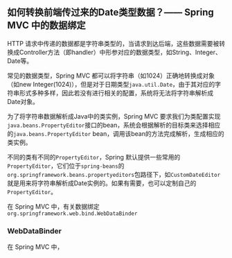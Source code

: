 ## 如何转换前端传过来的Date类型数据？—— Spring MVC 中的数据绑定

HTTP 请求中传递的数据都是字符串类型的，当请求到达后端，这些数据需要被转换成Controller方法（即handler）中形参对应的数据类型，如String、Integer、Date等。

常见的数据类型，Spring MVC 都可以将字符串（如1024）正确地转换成对象（如new Integer(1024)），但是对于日期类型`java.util.Date`，由于其对应的字符串形式多种多样，因此若没有进行相关的配置，系统将无法将字符串解析成Date对象。

为了将字符串数据解析成Java中的类实例，Spring MVC 要求我们为类配置实现`java.beans.PropertyEditor`接口的bean，系统会根据解析的目标类来选择相应的`java.beans.PropertyEditor` bean，调用该bean的方法完成解析，生成相应的类实例。

不同的类有不同的`PropertyEditor`，Spring 默认提供一些常用的`PropertyEditor`，它们位于`spring-beans`的`org.springframework.beans.propertyeditors`包路径下，如`CustomDateEditor`就是用来将字符串解析成Date实例的。如果有需要，也可以定制自己的`PropertyEditor`。

在 Spring MVC 中，有关数据绑定`org.springframework.web.bind.WebDataBinder`

### WebDataBinder

在 Spring MVC 中，

